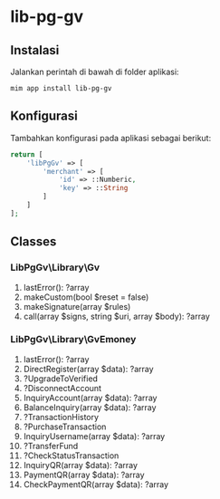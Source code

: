 # lib-pg-gv

## Instalasi

Jalankan perintah di bawah di folder aplikasi:

```
mim app install lib-pg-gv
```

## Konfigurasi

Tambahkan konfigurasi pada aplikasi sebagai berikut:

```php
return [
    'libPgGv' => [
        'merchant' => [
            'id' => ::Numberic,
            'key' => ::String
        ]
    ]
];
```

## Classes

### LibPgGv\Library\Gv

1. lastError(): ?array
1. makeCustom(bool $reset = false)
1. makeSignature(array $rules)
1. call(array $signs, string $uri, array $body): ?array

### LibPgGv\Library\GvEmoney

1. lastError(): ?array
1. DirectRegister(array $data): ?array
1. ?UpgradeToVerified
1. ?DisconnectAccount
1. InquiryAccount(array $data): ?array
1. BalanceInquiry(array $data): ?array
1. ?TransactionHistory
1. ?PurchaseTransaction
1. InquiryUsername(array $data): ?array
1. ?TransferFund
1. ?CheckStatusTransaction
1. InquiryQR(array $data): ?array
1. PaymentQR(array $data): ?array
1. CheckPaymentQR(array $data): ?array
